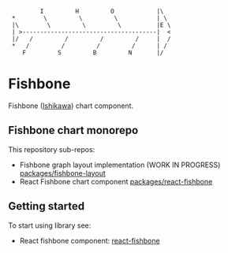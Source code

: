 ```
         I         H         O            |\
 *        \         \         \           | \
 |\        \         \         \          |E \
 | >--------------------------------------|  <
 |/   /         /         /         /     |  /
 *	 /         /         /         /      | /
	F         S         B         N       |/
```

# Fishbone

Fishbone ([Ishikawa](https://en.wikipedia.org/wiki/Ishikawa_diagram)) chart component.

## Fishbone chart monorepo

This repository sub-repos:
* Fishbone graph layout implementation (WORK IN PROGRESS) [packages/fishbone-layout](./packages/fishbone-layout) 
* React Fishbone chart component [packages/react-fishbone](./packages/react-fishbone/)

## Getting started

To start using library see:
* React fishbone component: [react-fishbone](./packages/react-fishbone/README.md)